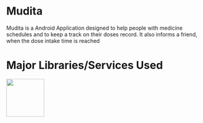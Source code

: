 # Mudita 
Mudita is a Android Application designed to help people with medicine schedules and to keep a track on their doses record. It also informs a friend, when the dose intake time is   reached
# Major Libraries/Services Used
<img src="//user-images.githubusercontent.com/62389305/112287441-63b7f680-8cb2-11eb-8dad-85e8cb2e7075.jpg" width="100" height="100">




